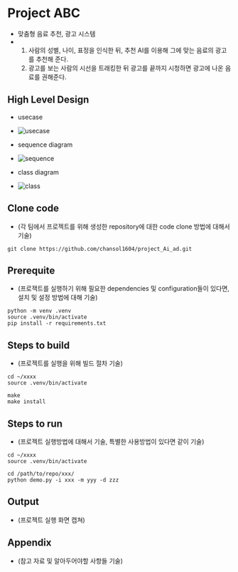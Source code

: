 # Project ABC

* 맞춤형 음료 추천, 광고 시스템
* 1. 사람의 성별, 나이, 표정을 인식한 뒤, 추천 AI를 이용해 그에 맞는 음료의 광고를 추천해 준다.
  2. 광고를 보는 사람의 시선을 트래킹한 뒤 광고를 끝까지 시청하면 광고에 나온 음료를 권해준다.

## High Level Design

* usecase
* ![usecase](https://github.com/chansol1604/project_Ai_ad/assets/58240527/f5529809-8fd7-4167-b8d0-16dc07491c0a)

* sequence diagram
* ![sequence](https://github.com/chansol1604/project_Ai_ad/assets/58240527/91651f74-5f6e-4bb2-a9ee-ec11fae0d8ae)


* class diagram
* ![class](https://github.com/chansol1604/project_Ai_ad/assets/58240527/fa44133e-3252-4b91-83bc-3efd578f59bd)



  
## Clone code

* (각 팀에서 프로젝트를 위해 생성한 repository에 대한 code clone 방법에 대해서 기술)

```shell
git clone https://github.com/chansol1604/project_Ai_ad.git
```

## Prerequite

* (프로잭트를 실행하기 위해 필요한 dependencies 및 configuration들이 있다면, 설치 및 설정 방법에 대해 기술)

```shell
python -m venv .venv
source .venv/bin/activate
pip install -r requirements.txt
```

## Steps to build

* (프로젝트를 실행을 위해 빌드 절차 기술)

```shell
cd ~/xxxx
source .venv/bin/activate

make
make install
```

## Steps to run

* (프로젝트 실행방법에 대해서 기술, 특별한 사용방법이 있다면 같이 기술)

```shell
cd ~/xxxx
source .venv/bin/activate

cd /path/to/repo/xxx/
python demo.py -i xxx -m yyy -d zzz
```

## Output

* (프로젝트 실행 화면 캡쳐)


## Appendix

* (참고 자료 및 알아두어야할 사항들 기술)

